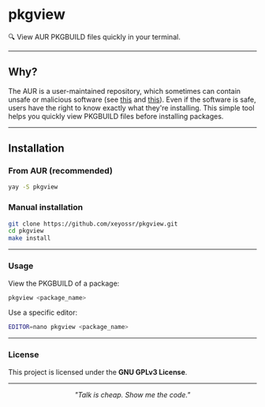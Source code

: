 # pkgview

🔍 View AUR PKGBUILD files quickly in your terminal.

---

## Why?

The AUR is a user-maintained repository, which sometimes can contain unsafe or malicious software (see [this](https://linuxiac.com/malware-discovered-in-arch-linux-aur-packages) and [this](https://www.bleepingcomputer.com/news/security/malware-found-in-arch-linux-aur-package-repository)). Even if the software is safe, users have the right to know exactly what they're installing.
This simple tool helps you quickly view PKGBUILD files before installing packages.

---

## Installation

### From AUR (recommended)

```bash
yay -S pkgview
```

### Manual installation

```bash
git clone https://github.com/xeyossr/pkgview.git
cd pkgview
make install
```

--- 

### Usage 

View the PKGBUILD of a package:

```bash
pkgview <package_name>
```

Use a specific editor:

```bash
EDITOR=nano pkgview <package_name>
```

---

### License

This project is licensed under the **GNU GPLv3 License**.

---

<p align="center"><i>"Talk is cheap. Show me the code."</i></p>